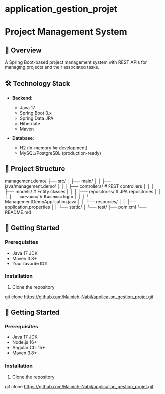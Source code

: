 # application_gestion_projet
# Project Management System

## 📌 Overview
A Spring Boot-based project management system with REST APIs for managing projects and their associated tasks.

## 🛠️ Technology Stack
- **Backend**:
  - Java 17
  - Spring Boot 3.x
  - Spring Data JPA
  - Hibernate
  - Maven

- **Database**:
  - H2 (in-memory for development)
  - MySQL/PostgreSQL (production-ready)

## 📂 Project Structure
management.demo/
├── src/
│ ├── main/
│ │ ├── java/management.demo/
│ │ │ ├── controllers/ # REST controllers
│ │ │ ├── models/ # Entity classes
│ │ │ ├── repositories/ # JPA repositories
│ │ │ ├── services/ # Business logic
│ │ │ └── ManagementDemoApplication.java
│ │ └── resources/
│ │ ├── application.properties
│ │ └── static/
│ └── test/
├── pom.xml
└── README.md


## 🚀 Getting Started

### Prerequisites
- Java 17 JDK
- Maven 3.8+
- Your favorite IDE

### Installation
1. Clone the repository:

git clone https://github.com/Mainich-Nabil/application_gestion_projet.git


## 🚀 Getting Started

### Prerequisites
- Java 17 JDK
- Node.js 16+
- Angular CLI 15+
- Maven 3.8+

### Installation
1. Clone the repository:

git clone https://github.com/Mainich-Nabil/application_gestion_projet.git
